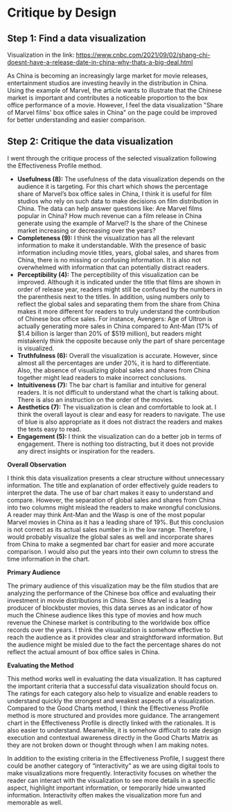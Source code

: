 # Critique by Design

## Step 1: Find a data visualization

Visualization in the link: https://www.cnbc.com/2021/09/02/shang-chi-doesnt-have-a-release-date-in-china-why-thats-a-big-deal.html

As China is becoming an increasingly large market for movie releases, entertainment studios are investing heavily in the distribution in China. Using the example of Marvel, the article wants to illustrate that the Chinese market is important and contributes a noticeable proportion to the box office performance of a movie. However, I feel the data visualization "Share of Marvel films' box office sales in China" on the page could be improved for better understanding and easier comparison.

## Step 2: Critique the data visualization
I went through the critique process of the selected visualization following the Effectiveness Profile method.

- **Usefulness (8):** The usefulness of the data visualization depends on the audience it is targeting. For this chart which shows the percentage share of Marvel’s box office sales in China, I think it is useful for film studios who rely on such data to make decisions on film distribution in China. The data can help answer questions like: Are Marvel films popular in China? How much revenue can a film release in China generate using the example of Marvel? Is the share of the Chinese market increasing or decreasing over the years?
- **Completeness (9):** I think the visualization has all the relevant information to make it understandable. With the presence of basic information including movie titles, years, global sales, and shares from China, there is no missing or confusing information. It is also not overwhelmed with information that can potentially distract readers.
- **Perceptibility (4):** The perceptibility of this visualization can be improved. Although it is indicated under the title that films are shown in order of release year, readers might still be confused by the numbers in the parenthesis next to the titles. In addition, using numbers only to reflect the global sales and separating them from the share from China makes it more different for readers to truly understand the contribution of Chinese box office sales. For instance, Avengers: Age of Ultron is actually generating more sales in China compared to Ant-Man (17% of $1.4 billion is larger than 20% of $519 million), but readers might mistakenly think the opposite because only the part of share percentage is visualized.
- **Truthfulness (6):** Overall the visualization is accurate. However, since almost all the percentages are under 20%, it is hard to differentiate. Also, the absence of visualizing global sales and shares from China together might lead readers to make incorrect conclusions.
- **Intuitiveness (7):** The bar chart is familiar and intuitive for general readers. It is not difficult to understand what the chart is talking about. There is also an instruction on the order of the movies.
- **Aesthetics (7):** The visualization is clean and comfortable to look at. I think the overall layout is clear and easy for readers to navigate. The use of blue is also appropriate as it does not distract the readers and makes the texts easy to read.
- **Engagement (5):** I think the visualization can do a better job in terms of engagement. There is nothing too distracting, but it does not provide any direct insights or inspiration for the readers.


**Overall Observation**

I think this data visualization presents a clear structure without unnecessary information. The title and explanation of order effectively guide readers to interpret the data. The use of bar chart makes it easy to understand and compare. However, the separation of global sales and shares from China into two columns might mislead the readers to make wrongful conclusions. A reader may think Ant-Man and the Wasp is one of the most popular Marvel movies in China as it has a leading share of 19%. But this conclusion is not correct as its actual sales number is in the low range. Therefore, I would probably visualize the global sales as well and incorporate shares from China to make a segmented bar chart for easier and more accurate comparison. I would also put the years into their own column to stress the time information in the chart.


**Primary Audience**

The primary audience of this visualization may be the film studios that are analyzing the performance of the Chinese box office and evaluating their investment in movie distributions in China. Since Marvel is a leading producer of blockbuster movies, this data serves as an indicator of how much the Chinese audience likes this type of movies and how much revenue the Chinese market is contributing to the worldwide box office records over the years. I think the visualization is somehow effective to reach the audience as it provides clear and straightforward information. But the audience might be misled due to the fact the percentage shares do not reflect the actual amount of box office sales in China.


**Evaluating the Method**

This method works well in evaluating the data visualization. It has captured the important criteria that a successful data visualization should focus on. The ratings for each category also help to visualize and enable readers to understand quickly the strongest and weakest aspects of a visualization. Compared to the Good Charts method, I think the Effectiveness Profile method is more structured and provides more guidance. The arrangement chart in the Effectiveness Profile is directly linked with the rationales. It is also easier to understand. Meanwhile, it is somehow difficult to rate design execution and contextual awareness directly in the Good Charts Matrix as they are not broken down or thought through when I am making notes.

In addition to the existing criteria in the Effectiveness Profile, I suggest there could be another category of “interactivity” as we are using digital tools to make visualizations more frequently. Interactivity focuses on whether the reader can interact with the visualization to see more details in a specific aspect, highlight important information, or temporarily hide unwanted information. Interactivity often makes the visualization more fun and memorable as well.
